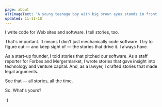 ```yaml
---
page: about
altImageText: "A young teenage boy with big brown eyes stands in front of a textured yellow background. Left hand on hip, he wears a loose fitting mint-green sweatshirt with dark circles ringing each bicep, dark blue jeans, and light green 3/4-top Converse sneakers. A magic fairy floats above his left shoulder, fairy dust glittering around her."
updated: 11-11-18
---
```


I write code for Web sites and software. I tell stories, too.

That's important. It means I don't just mechanically code software. I try to figure out — and keep sight of — the stories that drive it. I always have.

As a start-up founder, I told stories that pitched our software. As a staff reporter for Forbes and Mergermarket, I wrote stories that gave insight into technology and venture capital. And, as a lawyer, I crafted stories that made legal arguments. 

See that — all stories, all the time. 

So. What's yours?

-j
